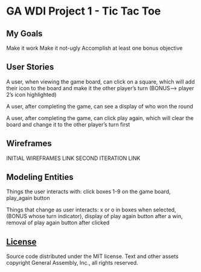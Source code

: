 # GA WDI Project 1 - Tic Tac Toe

## My Goals

Make it work
Make it not-ugly
Accomplish at least one bonus objective

## User Stories

A user, when viewing the game board, can click on a square, which will add their icon to the board and make it the other player’s turn (BONUS—> player 2’s icon highlighted)

A user, after completing the game, can see a display of who won the round

A user, after completing the game, can click play again, which will clear the board and change it to the other player’s turn first

##  Wireframes

INITIAL WIREFRAMES LINK
SECOND ITERATION LINK

##  Modeling Entities

Things the user interacts with: click boxes 1-9 on the game board, play_again button

Things that change as user interacts: x or o in boxes when selected, (BONUS whose turn indicator), display of play again button after a win, removal of play again button after clicked

## [License](LICENSE)

Source code distributed under the MIT license. Text and other assets copyright
General Assembly, Inc., all rights reserved.
